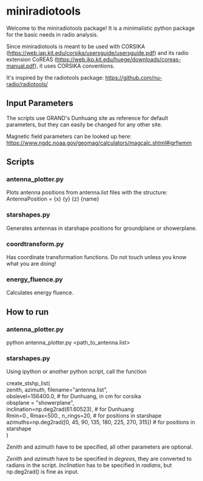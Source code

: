 # miniradiotools
 
Welcome to the miniradiotools package! It is a minimalistic python package for the basic needs in radio analysis.

Since miniradiotools is meant to be used with CORSIKA (https://web.iap.kit.edu/corsika/usersguide/usersguide.pdf) and its radio extension CoREAS (https://web.ikp.kit.edu/huege/downloads/coreas-manual.pdf), it uses CORSIKA conventions.

It's inspired by the radiotools package: https://github.com/nu-radio/radiotools/


## Input Parameters

The scripts use GRAND's Dunhuang site as reference for default parameters, but they can easily be changed for any other site.

Magnetic field parameters can be looked up here: https://www.ngdc.noaa.gov/geomag/calculators/magcalc.shtml#igrfwmm

## Scripts
### antenna_plotter.py
Plots antenna positions from antenna.list files with the structure:\
AntennaPosition = {x} {y} {z} {name}

### starshapes.py
Generates antennas in starshape positions for groundplane or showerplane.

### coordtransform.py
Has coordinate transformation functions. Do not touch unless you know what you are doing!

### energy_fluence.py
Calculates energy fluence.

## How to run
### antenna_plotter.py
python antenna_plotter.py <path_to_antenna.list>

### starshapes.py
Using ipython or another python script, call the function

create_stshp_list(\
    zenith, azimuth, filename="antenna.list", \
                        obslevel=156400.0, # for Dunhuang, in cm for corsika\
                        obsplane = "showerplane",\
                        inclination=np.deg2rad(61.60523), # for Dunhuang\
                        Rmin=0., Rmax=500., n_rings=20, # for positions in starshape\
                        azimuths=np.deg2rad([0, 45, 90, 135, 180, 225, 270, 315]) # for positions in starshape\
                        )

Zenith and azimuth have to be specified, all other parameters are optional.

*Zenith* and *azimuth* have to be specified in *degrees*, they are converted to radians in the script.
*Inclination* has to be specified in *radians*, but np.deg2rad(<degrees>) is fine as input.

